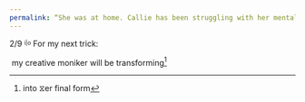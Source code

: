 ```yaml
---
permalink: “She was at home. Callie has been struggling with her mental health for most of this year.”
---
```

  
2/9
<sup><sub>i|o</sub></sup>
For my next trick:


 my creative moniker will be transforming[^f] 

  

[^f]: into ⧖er final form